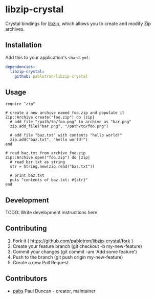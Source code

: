 # libzip-crystal

Crystal bindings for [libzip](http://www.nih.at/libzip/), which allows
you to create and modify Zip archives.

## Installation

Add this to your application's `shard.yml`:

```yaml
dependencies:
  libzip-crystal:
    github: pablotron/libzip-crystal
```

## Usage

```crystal
require "zip"

# create a new archive named foo.zip and populate it
Zip::Archive.create("foo.zip") do |zip|
  # add file "/path/to/foo.png" to archive as "bar.png"
  zip.add_file("bar.png", "/path/to/foo.png")

  # add file "baz.txt" with contents "hello world!"
  zip.add("baz.txt", "hello world!")
end

# read baz.txt from archive foo.zip
Zip::Archive.open("foo.zip") do |zip|
  # read bzr.txt as string
  str = String.new(zip.read("baz.txt"))

  # print baz.txt
  puts "contents of baz.txt: #{str}"
end
```

## Development

TODO: Write development instructions here

## Contributing

1. Fork it ( https://github.com/pablotron/libzip-crystal/fork )
2. Create your feature branch (git checkout -b my-new-feature)
3. Commit your changes (git commit -am 'Add some feature')
4. Push to the branch (git push origin my-new-feature)
5. Create a new Pull Request

## Contributors

- [pabs](https://github.com/pablotron) Paul Duncan - creator, maintainer

